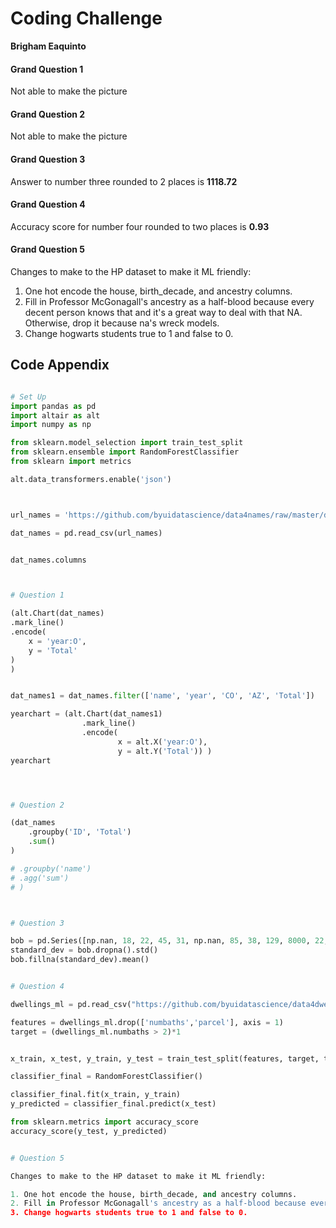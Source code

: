 # Coding Challenge

__Brigham Eaquinto__

#### Grand Question 1

Not able to make the picture


#### Grand Question 2

Not able to make the picture


#### Grand Question 3

Answer to number three rounded to 2 places is **1118.72**


#### Grand Question 4

Accuracy score for number four rounded to two places is **0.93**


#### Grand Question 5

Changes to make to the HP dataset to make it ML friendly:

1. One hot encode the house, birth_decade, and ancestry columns. 
2. Fill in Professor McGonagall's ancestry as a half-blood because every decent person knows that and it's a great way to deal with that NA. Otherwise, drop it because na's wreck models. 
3. Change hogwarts students true to 1 and false to 0.


## Code Appendix 


```python

# Set Up
import pandas as pd
import altair as alt
import numpy as np

from sklearn.model_selection import train_test_split
from sklearn.ensemble import RandomForestClassifier
from sklearn import metrics

alt.data_transformers.enable('json')



url_names = 'https://github.com/byuidatascience/data4names/raw/master/data-raw/names_year/names_year.csv'

dat_names = pd.read_csv(url_names)


dat_names.columns



# Question 1

(alt.Chart(dat_names)
.mark_line()
.encode(
    x = 'year:O',
    y = 'Total'
)
)


dat_names1 = dat_names.filter(['name', 'year', 'CO', 'AZ', 'Total'])

yearchart = (alt.Chart(dat_names1)
                .mark_line()
                .encode(
                        x = alt.X('year:O'),
                        y = alt.Y('Total')) )
yearchart




# Question 2

(dat_names
    .groupby('ID', 'Total')
    .sum()
)

# .groupby('name')
# .agg('sum')
# )



# Question 3

bob = pd.Series([np.nan, 18, 22, 45, 31, np.nan, 85, 38, 129, 8000, 22, 2])
standard_dev = bob.dropna().std()
bob.fillna(standard_dev).mean()


# Question 4

dwellings_ml = pd.read_csv("https://github.com/byuidatascience/data4dwellings/raw/master/data-raw/dwellings_ml/dwellings_ml.csv")

features = dwellings_ml.drop(['numbaths','parcel'], axis = 1)
target = (dwellings_ml.numbaths > 2)*1


x_train, x_test, y_train, y_test = train_test_split(features, target, test_size = .30, random_state = 2021)

classifier_final = RandomForestClassifier()

classifier_final.fit(x_train, y_train)
y_predicted = classifier_final.predict(x_test)

from sklearn.metrics import accuracy_score
accuracy_score(y_test, y_predicted)


# Question 5

Changes to make to the HP dataset to make it ML friendly:

1. One hot encode the house, birth_decade, and ancestry columns. 
2. Fill in Professor McGonagall's ancestry as a half-blood because every decent person knows that and it's a great way to deal with that NA. Otherwise, drop it because na's wreck models. 
3. Change hogwarts students true to 1 and false to 0.



```